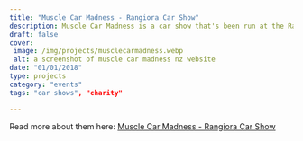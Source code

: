 ```yaml
---
title: "Muscle Car Madness - Rangiora Car Show"
description: Muscle Car Madness is a car show that's been run at the Rangiora show grounds for over 35 years. With over 1000 cars on show and tens of thousands in attendance, this event is well known in New Zealand.
draft: false
cover: 
 image: /img/projects/musclecarmadness.webp
 alt: a screenshot of muscle car madness nz website
date: "01/01/2018"
type: projects
category: "events"
tags: "car shows", "charity"

---
```


Read more about them here: <a href="http://www.musclecarmadness.co.nz">Muscle Car Madness - Rangiora Car Show</a>